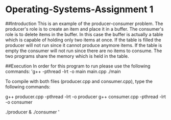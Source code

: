 # Operating-Systems-Assignment 1

##Introduction
This is an example of the producer-consumer problem. The producer's role is to create an item and place it in a buffer. The consumer's role is to delete items in the buffer. In this case the buffer is actually a table which is capable of holding only two items at once. If the table is filled the producer will not run since it cannot produce anymore items. If the table is empty the consumer will not run since there are no items to consume. The two programs share the memory which is held in the table.

##Execution
In order for this program to run please use the following commands:
'g++ -pthread -lrt -o main main.cpp ./main

To compile with both files (producer.cpp and consumer.cpp), type the following commands:

g++ producer.cpp -pthread -lrt -o producer g++ consumer.cpp -pthread -lrt -o consumer

./producer & ./consumer
'
